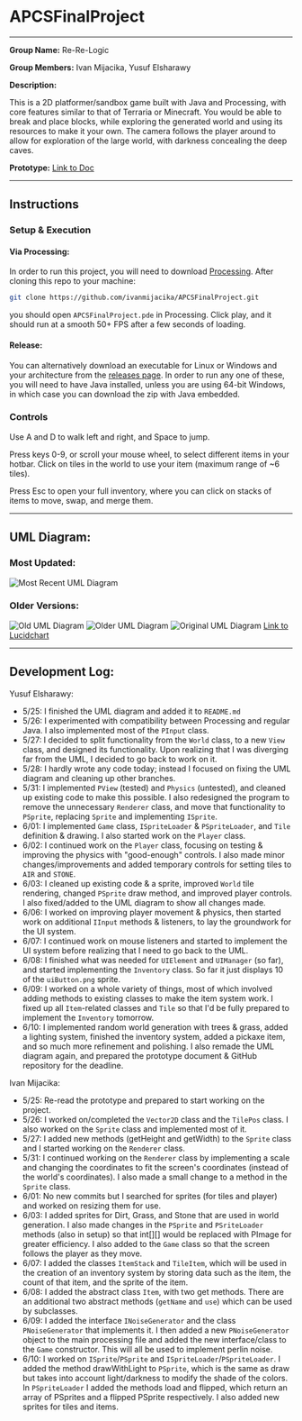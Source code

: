 # APCSFinalProject

---

**Group Name:** Re-Re-Logic

**Group Members:** Ivan Mijacika, Yusuf Elsharawy

**Description:**

This is a 2D platformer/sandbox game built with Java and Processing, with core features similar to that of Terraria or Minecraft. You would be able to break and place blocks, while exploring the generated world and using its resources to make it your own. The camera follows the player around to allow for exploration of the large world, with darkness concealing the deep caves.

**Prototype:** [Link to Doc](https://docs.google.com/document/d/1fGk8TCQy_TDWSslN20We0n-Hrf1ZC2wxaPKPVB0kvkg/edit?usp=sharing)

---
## Instructions

### Setup & Execution

#### Via Processing:

In order to run this project, you will need to download [Processing](https://processing.org/download/).
After cloning this repo to your machine:
```bash
git clone https://github.com/ivanmijacika/APCSFinalProject.git
```
you should open `APCSFinalProject.pde` in Processing. Click play, and it should run at a smooth 50+ FPS after a few seconds of loading.

#### Release:
You can alternatively download an executable for Linux or Windows and your architecture from the
[releases page](https://github.com/ivanmijacika/APCSFinalProject/releases).
In order to run any one of these, you will need to have Java installed, unless you are using 64-bit Windows,
in which case you can download the zip with Java embedded.

### Controls

Use A and D to walk left and right, and Space to jump.

Press keys 0-9, or scroll your mouse wheel, to select different items in your hotbar.
Click on tiles in the world to use your item (maximum range of ~6 tiles).

Press Esc to open your full inventory, where you can click on stacks of items to move, swap, and merge them.


---

## UML Diagram:
### Most Updated:
![Most Recent UML Diagram](.github/uml_3.png)
### Older Versions:
![Old UML Diagram](.github/uml_2.png)
![Older UML Diagram](.github/uml_1.png)
![Original UML Diagram](.github/uml_0.png)
[Link to Lucidchart](https://lucid.app/lucidchart/be9a82dd-a053-4a9b-a668-78d0fa196f6d/edit?invitationId=inv_59b0790f-cfa2-4bc2-a18a-2e7590836402)

---

## Development Log:

Yusuf Elsharawy:
- 5/25: I finished the UML diagram and added it to `README.md`
- 5/26: I experimented with compatibility between Processing and regular Java. I also implemented most of the `PInput` class.
- 5/27: I decided to split functionality from the `World` class, to a new `View` class, and designed its functionality. Upon realizing that I was diverging far from the UML, I decided to go back to work on it.
- 5/28: I hardly wrote any code today; instead I focused on fixing the UML diagram and cleaning up other branches.
- 5/31: I implemented `PView` (tested) and `Physics` (untested), and cleaned up existing code to make this possible.
  I also redesigned the program to remove the unnecessary `Renderer` class, and move that functionality to `PSprite`,
  replacing `Sprite` and implementing `ISprite`.
- 6/01: I implemented `Game` class, `ISpriteLoader` & `PSpriteLoader`, and `Tile` definition & drawing.
  I also started work on the `Player` class.
- 6/02: I continued work on the `Player` class, focusing on testing & improving the physics with "good-enough" controls.
  I also made minor changes/improvements and added temporary controls for setting tiles to `AIR` and `STONE`.
- 6/03: I cleaned up existing code & a sprite, improved `World` tile rendering, changed `PSprite` draw method, and improved player controls.
  I also fixed/added to the UML diagram to show all changes made.
- 6/06: I worked on improving player movement & physics, then started work on additional `IInput` methods & listeners,
  to lay the groundwork for the UI system.
- 6/07: I continued work on mouse listeners and started to implement the UI system before realizing that I need to go back to the UML.
- 6/08: I finished what was needed for `UIElement` and `UIManager` (so far), and started implementing the `Inventory` class.
  So far it just displays 10 of the `uiButton.png` sprite.
- 6/09: I worked on a whole variety of things, most of which involved adding methods to existing classes to make the item
  system work. I fixed up all `Item`-related classes and `Tile` so that I'd be fully prepared to implement the `Inventory` tomorrow.
- 6/10: I implemented random world generation with trees & grass, added a lighting system, finished the inventory system,
  added a pickaxe item, and so much more refinement and polishing. I also remade the UML diagram again, and prepared
  the prototype document & GitHub repository for the deadline.

Ivan Mijacika:
- 5/25: Re-read the prototype and prepared to start working on the project.
- 5/26: I worked on/completed the `Vector2D` class and the `TilePos` class. I also worked on the `Sprite` class and implemented most of it.
- 5/27: I added new methods (getHeight and getWidth) to the `Sprite` class and I started working on the `Renderer` class.
- 5/31: I continued working on the `Renderer` class by implementing a scale and changing the coordinates to fit the screen's coordinates (instead of the world's coordinates). I also made a small change to a method in the `Sprite` class.
- 6/01: No new commits but I searched for sprites (for tiles and player) and worked on resizing them for use.
- 6/03: I added sprites for Dirt, Grass, and Stone that are used in world generation. I also made changes in the `PSprite` and `PSriteLoader` methods (also in setup) so that int[][] would be replaced with PImage for greater efficiency. I also added to the `Game` class so that the screen follows the player as they move.
- 6/07: I added the classes `ItemStack` and `TileItem`, which will be used in the creation of an inventory system by storing data such as the item, the count of that item, and the sprite of the item.
- 6/08: I added the abstract class `Item`, with two get methods. There are an additional two abstract methods (`getName` and `use`) which can be used by subclasses.
- 6/09: I added the interface `INoiseGenerator` and the class `PNoiseGenerator` that implements it. I then added a new `PNoiseGenerator` object to the main processing file and added the new interface/class to the `Game` constructor. This will all be used to implement perlin noise.
- 6/10: I worked on `ISprite`/`PSprite` and `ISpriteLoader`/`PSpriteLoader`. I added the method drawWithLight to `PSprite`, which is the same as draw but takes into account light/darkness to modify the shade of the colors. In `PSpriteLoader` I added the methods load and flipped, which return an array of PSprites and a flipped PSprite respectively. I also added new sprites for tiles and items.
